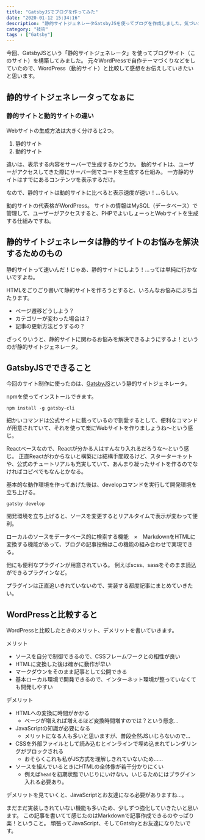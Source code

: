 ```yaml
---
title: "GatsbyJSでブログを作ってみた"
date: "2020-01-12 15:34:16"
description: "静的サイトジェネレータGatsbyJSを使ってブログを作成しました。気づいた点などを記録します。"
category: "技術"
tags : ["Gatsby"]
---
```


今回、GatsbyJSという「静的サイトジェネレータ」を使ってブログサイト（このサイト）を構築してみました。
元々WordPressで自作テーマづくりなどをしていたので、WordPress（動的サイト）と比較して感想をお伝えしていきたいと思います。

## 静的サイトジェネレータってなぁに

### 静的サイトと動的サイトの違い

Webサイトの生成方法は大きく分けると2つ。

1. 静的サイト
2. 動的サイト

違いは、表示する内容をサーバーで生成するかどうか。
動的サイトは、ユーザーがアクセスしてきた際にサーバー側でコードを生成する仕組み。
一方静的サイトはすでにあるコンテンツを表示するだけ。

なので、静的サイトは動的サイトに比べると表示速度が速い！…らしい。

動的サイトの代表格がWordPress。
サイトの情報はMySQL（データベース）で管理して、ユーザーがアクセスすると、PHPでよいしょーっとWebサイトを生成する仕組みですね。

## 静的サイトジェネレータは静的サイトのお悩みを解決するためのもの

静的サイトって速いんだ！じゃあ、静的サイトにしよう！…っては単純に行かないですよね。

HTMLをごりごり書いて静的サイトを作ろうとすると、いろんなお悩みにぶち当たります。

* ページ遷移どうしよう？
* カテゴリーが変わった場合は？
* 記事の更新方法どうするの？

ざっくりいうと、静的サイトに関わるお悩みを解決できるようにするよ！というのが静的サイトジェネレータ。

## GatsbyJSでできること

今回のサイト制作に使ったのは、[GatsbyJS](https://www.gatsbyjs.org/)という静的サイトジェネレータ。

npmを使ってインストールできます。

```shell
npm install -g gatsby-cli
```

細かいコマンドは公式サイトに載っているので割愛するとして、便利なコマンドが用意されていて、それを使って楽にWebサイトを作りましょうね～という感じ。

Reactベースなので、Reactが分かる人はすんなり入れるだろうな～という感じ。
正直Reactがわからないと構築には結構手間取るけど、スターターキットや、公式のチュートリアルも充実していて、あんまり凝ったサイトを作るのでなければコピペでもなんとかなる。

基本的な動作環境を作ってあげた後は、developコマンドを実行して開発環境を立ち上げる。

```shell
gatsby develop
```

開発環境を立ち上げると、ソースを変更するとリアルタイムで表示が変わって便利。

ローカルのソースをデータベース的に検索する機能　×　MarkdownをHTMLに変換する機能があって、ブログの記事投稿はこの機能の組み合わせで実現できる。

他にも便利なプラグインが用意されている。
例えばscss、sassをそのまま読込ができるプラグインなど。

プラグインは正直追いきれていないので、実装する都度記事にまとめていきたい。

## WordPressと比較すると

WordPressと比較したときのメリット、デメリットを書いていきます。

メリット

* ソースを自分で制御できるので、CSSフレームワークとの相性が良い
* HTMLに変換した後は確かに動作が早い
* マークダウンをそのまま記事として公開できる
* 基本ローカル環境で開発できるので、インターネット環境が整っていなくても開発しやすい

デメリット

* HTMLへの変換に時間がかかる
  * ページが増えれば増えるほど変換時間増すのでは？という懸念…
* JavaScriptの知識が必要になる
  * メリットになる人も多いと思いますが、普段全然JSいじらないので…
* CSSを外部ファイルとして読み込むとインラインで埋め込まれてレンダリングがブロックされる
  * おそらくこれも私がJS方式を理解しきれていないため……
* ソースを組んでいるときにHTMLの全体像が若干分かりにくい
  * 例えば`head`を初期状態でいじりにいけない。いじるためにはプラグイン入れる必要あり。

デメリットを見ていくと、JavaScriptとお友達になる必要がありますね…。

まだまだ実装しきれていない機能も多いため、少しずつ強化していきたいと思います。
この記事を書いてて感じたのはMarkdownで記事作成できるのやっぱり楽！ということ。
頑張ってJavaScript、そしてGatsbyとお友達になりたいです。
